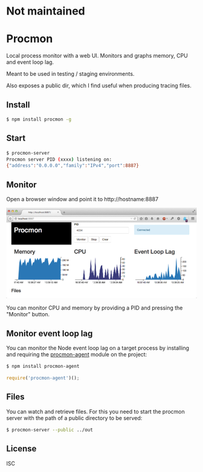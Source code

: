 # Not maintained

# Procmon

Local process monitor with a web UI. Monitors and graphs memory, CPU and event loop lag.

Meant to be used in testing / staging environments.

Also exposes a public dir, which I find useful when producing tracing files.


## Install

```bash
$ npm install procmon -g
```

## Start

```bash
$ procmon-server
Procmon server PID (xxxx) listening on:
{"address":"0.0.0.0","family":"IPv4","port":8887}
```

## Monitor

Open a browser window and point it to http://hostname:8887

![Snapshot](img/snapshot1.png)

You can monitor CPU and memory by providing a PID and pressing the "Monitor" button.

## Monitor event loop lag

You can monitor the Node event loop lag on a target process by installing and requiring the [procmon-agent](https://github.com/pgte/node-procmon-agent) module on the project:

```bash
$ npm install procmon-agent
```

```javascript
require('procmon-agent')();
```

## Files

You can watch and retrieve files. For this you need to start the procmon server with the path of a public directory to be served:

```bash
$ procmon-server --public ../out
```

## License

ISC
